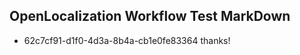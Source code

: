 ## OpenLocalization Workflow Test MarkDown
* 62c7cf91-d1f0-4d3a-8b4a-cb1e0fe83364 thanks!

<!--HONumber=Jul16_HO2-->


